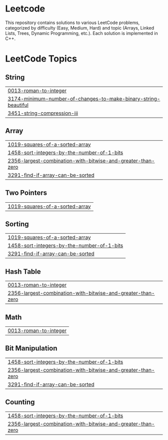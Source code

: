 # Leetcode
This repository contains solutions to various LeetCode problems, categorized by difficulty (Easy, Medium, Hard) and topic (Arrays, Linked Lists, Trees, Dynamic Programming, etc.). Each solution is implemented in C++. 

<!---LeetCode Topics Start-->
# LeetCode Topics
## String
|  |
| ------- |
| [0013-roman-to-integer](https://github.com/piyushpal123/Leetcode/tree/master/0013-roman-to-integer) |
| [3174-minimum-number-of-changes-to-make-binary-string-beautiful](https://github.com/piyushpal123/Leetcode/tree/master/3174-minimum-number-of-changes-to-make-binary-string-beautiful) |
| [3451-string-compression-iii](https://github.com/piyushpal123/Leetcode/tree/master/3451-string-compression-iii) |
## Array
|  |
| ------- |
| [1019-squares-of-a-sorted-array](https://github.com/piyushpal123/Leetcode/tree/master/1019-squares-of-a-sorted-array) |
| [1458-sort-integers-by-the-number-of-1-bits](https://github.com/piyushpal123/Leetcode/tree/master/1458-sort-integers-by-the-number-of-1-bits) |
| [2356-largest-combination-with-bitwise-and-greater-than-zero](https://github.com/piyushpal123/Leetcode/tree/master/2356-largest-combination-with-bitwise-and-greater-than-zero) |
| [3291-find-if-array-can-be-sorted](https://github.com/piyushpal123/Leetcode/tree/master/3291-find-if-array-can-be-sorted) |
## Two Pointers
|  |
| ------- |
| [1019-squares-of-a-sorted-array](https://github.com/piyushpal123/Leetcode/tree/master/1019-squares-of-a-sorted-array) |
## Sorting
|  |
| ------- |
| [1019-squares-of-a-sorted-array](https://github.com/piyushpal123/Leetcode/tree/master/1019-squares-of-a-sorted-array) |
| [1458-sort-integers-by-the-number-of-1-bits](https://github.com/piyushpal123/Leetcode/tree/master/1458-sort-integers-by-the-number-of-1-bits) |
| [3291-find-if-array-can-be-sorted](https://github.com/piyushpal123/Leetcode/tree/master/3291-find-if-array-can-be-sorted) |
## Hash Table
|  |
| ------- |
| [0013-roman-to-integer](https://github.com/piyushpal123/Leetcode/tree/master/0013-roman-to-integer) |
| [2356-largest-combination-with-bitwise-and-greater-than-zero](https://github.com/piyushpal123/Leetcode/tree/master/2356-largest-combination-with-bitwise-and-greater-than-zero) |
## Math
|  |
| ------- |
| [0013-roman-to-integer](https://github.com/piyushpal123/Leetcode/tree/master/0013-roman-to-integer) |
## Bit Manipulation
|  |
| ------- |
| [1458-sort-integers-by-the-number-of-1-bits](https://github.com/piyushpal123/Leetcode/tree/master/1458-sort-integers-by-the-number-of-1-bits) |
| [2356-largest-combination-with-bitwise-and-greater-than-zero](https://github.com/piyushpal123/Leetcode/tree/master/2356-largest-combination-with-bitwise-and-greater-than-zero) |
| [3291-find-if-array-can-be-sorted](https://github.com/piyushpal123/Leetcode/tree/master/3291-find-if-array-can-be-sorted) |
## Counting
|  |
| ------- |
| [1458-sort-integers-by-the-number-of-1-bits](https://github.com/piyushpal123/Leetcode/tree/master/1458-sort-integers-by-the-number-of-1-bits) |
| [2356-largest-combination-with-bitwise-and-greater-than-zero](https://github.com/piyushpal123/Leetcode/tree/master/2356-largest-combination-with-bitwise-and-greater-than-zero) |
<!---LeetCode Topics End-->